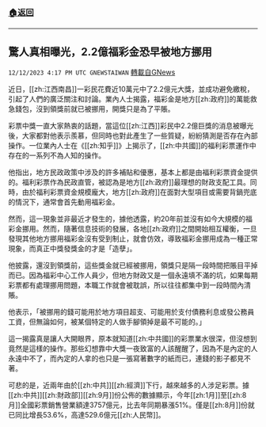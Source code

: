 ###  [:house:返回](README.md)
---


## 驚人真相曝光，2.2億福彩金恐早被地方挪用
`12/12/2023 4:17 PM UTC GNEWSTAIWAN` [轉載自GNews](https://gnews.org/articles/2101229)

近日，[[zh:江西南昌]]一彩民花費近10萬元中了2.2億元大獎，並成功避免繳稅，引起了人們的廣泛關注和討論。業內人士揭露，福彩金是地方[[zh:政府]]的萬能救急錢包，沒到領獎前就已被挪用，開獎只是為了平賬。

  

彩票中獎一直大家熱衷的話題，當這位[[zh:江西]]彩民中2.2億巨獎的消息被曝光後，大家都對他表示羨慕，但同時也對此產生了一些質疑，紛紛猜測是否存在內部操作。一位業內人士在《[[zh:知乎]]》上揭示了，[[zh:中共國]]的福利彩票運作中存在的一系列不為人知的操作。

  

他指出，地方民政政策中涉及的許多補貼和優惠，基本上都是由福利彩票資金提供的。福利彩票作為民政直管，被認為是地方[[zh:政府]]最理想的財政支配工具。同時，由於福利彩票資金規模龐大，地方[[zh:政府]]在面對大型項目或需要背鍋兜底的情況下，通常會首先動用福彩金。

  

然而，這一現象並非最近才發生的，據他透露，約20年前並沒有如今大規模的福彩金挪用。然而，隨著信息技術的發展，各地[[zh:政府]]之間開始相互權衡，一旦發現其他地方挪用福彩金沒有受到制止，就會仿效，導致福彩金挪用成為一種正常現象，而真正中獎發獎金的才是「造孽」。

  

他披露，還沒到領獎前，這些獎金就已經被挪用，領獎只是隔一段時間把賬目平掉而已。因為福彩中心工作人員少，但地方財政又是一個永遠填不滿的坑，如果每期彩票都有處理挪用問題，本職工作就會被耽誤，所以往往都集中到一段時間內清賬。

  

他表示，「被挪用的錢可能用於地方項目超支、可能用於支付債務利息或發公務員工資，但無論如何，被某個特定的人做手腳領掉是最不可能的。」

  

這一揭露真是讓人大開眼界，原本就知道[[zh:中共國]]的彩票業水很深，但沒想到竟然是這樣的操作。那些幻想靠中大獎一夜致富的人該醒醒了，因為不是內定的人永遠中不了，而內定的人拿的也只是一張寫著數字的紙而已，連錢的影子都見不著。

  

可悲的是，近兩年由於[[zh:中共]][[zh:經濟]]下行，越來越多的人涉足彩票。據[[zh:中共]][[zh:財政部]][[zh:9月]]份公佈的數據顯示，今年[[zh:1月]]至[[zh:8月]]全國彩票銷售營業額達3757億元，比去年同期暴漲51%。僅是[[zh:8月]]份就已同比增長53.6%，高達529.6億元[[zh:人民幣]]。
